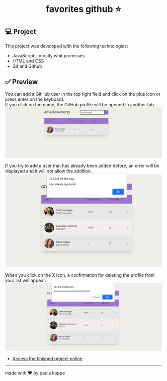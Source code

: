 <h1 align="center"> favorites github ⭐ </h1>

## 💻 Project

This project was developed with the following technologies:

- JavaScript - mostly whit promisses  
- HTML and CSS
- Git and Github


## ✅ Preview

You can add a GitHub user in the top right field and click on the plus icon or press enter on the keyboard.<br>
If you click on the name, the GitHub profile will be opened in another tab.
![image](./screenshots/page1.png)

If you try to add a user that has already been added before, an error will be displayed and it will not allow the addition.
![image](./screenshots/page2.png)

When you click on the X icon, a confirmation for deleting the profile from your list will appear.&nbsp;
![image](./screenshots/page3.png)


- [Access the finished project online](https://paulakoppe.github.io/gitfav/)

---
made with ♥ by paula koppe
